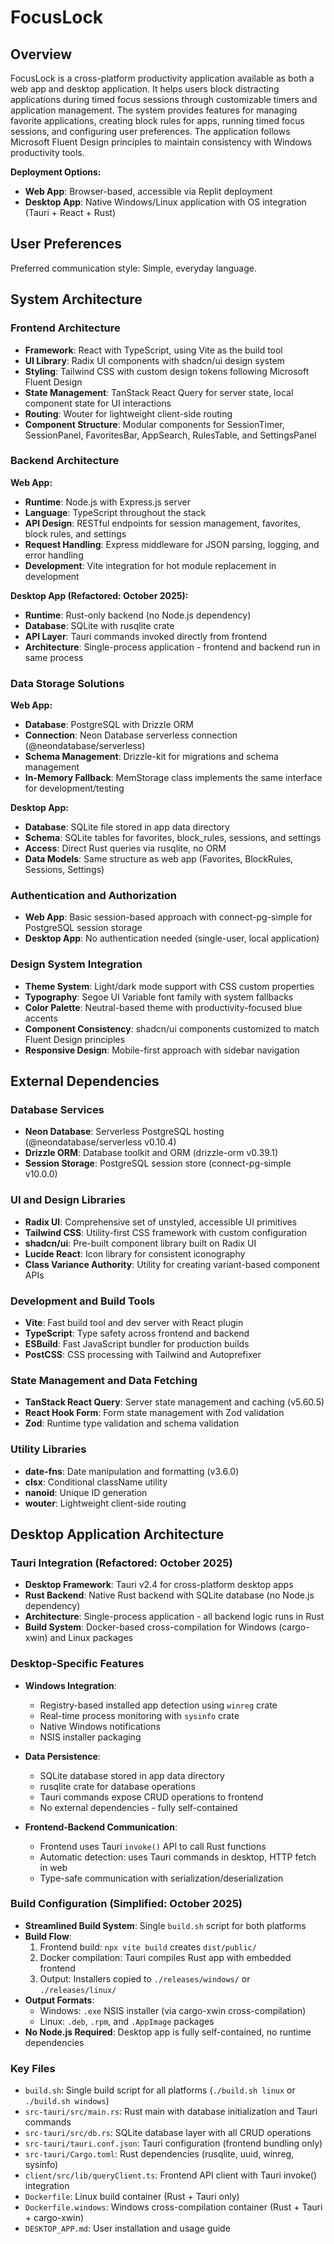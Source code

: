 # FocusLock

## Overview

FocusLock is a cross-platform productivity application available as both a web app and desktop application. It helps users block distracting applications during timed focus sessions through customizable timers and application management. The system provides features for managing favorite applications, creating block rules for apps, running timed focus sessions, and configuring user preferences. The application follows Microsoft Fluent Design principles to maintain consistency with Windows productivity tools.

**Deployment Options:**
- **Web App**: Browser-based, accessible via Replit deployment
- **Desktop App**: Native Windows/Linux application with OS integration (Tauri + React + Rust)

## User Preferences

Preferred communication style: Simple, everyday language.

## System Architecture

### Frontend Architecture
- **Framework**: React with TypeScript, using Vite as the build tool
- **UI Library**: Radix UI components with shadcn/ui design system
- **Styling**: Tailwind CSS with custom design tokens following Microsoft Fluent Design
- **State Management**: TanStack React Query for server state, local component state for UI interactions
- **Routing**: Wouter for lightweight client-side routing
- **Component Structure**: Modular components for SessionTimer, SessionPanel, FavoritesBar, AppSearch, RulesTable, and SettingsPanel

### Backend Architecture

**Web App:**
- **Runtime**: Node.js with Express.js server
- **Language**: TypeScript throughout the stack
- **API Design**: RESTful endpoints for session management, favorites, block rules, and settings
- **Request Handling**: Express middleware for JSON parsing, logging, and error handling
- **Development**: Vite integration for hot module replacement in development

**Desktop App (Refactored: October 2025):**
- **Runtime**: Rust-only backend (no Node.js dependency)
- **Database**: SQLite with rusqlite crate
- **API Layer**: Tauri commands invoked directly from frontend
- **Architecture**: Single-process application - frontend and backend run in same process

### Data Storage Solutions

**Web App:**
- **Database**: PostgreSQL with Drizzle ORM
- **Connection**: Neon Database serverless connection (@neondatabase/serverless)
- **Schema Management**: Drizzle-kit for migrations and schema management
- **In-Memory Fallback**: MemStorage class implements the same interface for development/testing

**Desktop App:**
- **Database**: SQLite file stored in app data directory
- **Schema**: SQLite tables for favorites, block_rules, sessions, and settings
- **Access**: Direct Rust queries via rusqlite, no ORM
- **Data Models**: Same structure as web app (Favorites, BlockRules, Sessions, Settings)

### Authentication and Authorization
- **Web App**: Basic session-based approach with connect-pg-simple for PostgreSQL session storage
- **Desktop App**: No authentication needed (single-user, local application)

### Design System Integration
- **Theme System**: Light/dark mode support with CSS custom properties
- **Typography**: Segoe UI Variable font family with system fallbacks
- **Color Palette**: Neutral-based theme with productivity-focused blue accents
- **Component Consistency**: shadcn/ui components customized to match Fluent Design principles
- **Responsive Design**: Mobile-first approach with sidebar navigation

## External Dependencies

### Database Services
- **Neon Database**: Serverless PostgreSQL hosting (@neondatabase/serverless v0.10.4)
- **Drizzle ORM**: Database toolkit and ORM (drizzle-orm v0.39.1)
- **Session Storage**: PostgreSQL session store (connect-pg-simple v10.0.0)

### UI and Design Libraries
- **Radix UI**: Comprehensive set of unstyled, accessible UI primitives
- **Tailwind CSS**: Utility-first CSS framework with custom configuration
- **shadcn/ui**: Pre-built component library built on Radix UI
- **Lucide React**: Icon library for consistent iconography
- **Class Variance Authority**: Utility for creating variant-based component APIs

### Development and Build Tools
- **Vite**: Fast build tool and dev server with React plugin
- **TypeScript**: Type safety across frontend and backend
- **ESBuild**: Fast JavaScript bundler for production builds
- **PostCSS**: CSS processing with Tailwind and Autoprefixer

### State Management and Data Fetching
- **TanStack React Query**: Server state management and caching (v5.60.5)
- **React Hook Form**: Form state management with Zod validation
- **Zod**: Runtime type validation and schema validation

### Utility Libraries
- **date-fns**: Date manipulation and formatting (v3.6.0)
- **clsx**: Conditional className utility
- **nanoid**: Unique ID generation
- **wouter**: Lightweight client-side routing

## Desktop Application Architecture

### Tauri Integration (Refactored: October 2025)
- **Desktop Framework**: Tauri v2.4 for cross-platform desktop apps
- **Rust Backend**: Native Rust backend with SQLite database (no Node.js dependency)
- **Architecture**: Single-process application - all backend logic runs in Rust
- **Build System**: Docker-based cross-compilation for Windows (cargo-xwin) and Linux packages

### Desktop-Specific Features
- **Windows Integration**:
  - Registry-based installed app detection using `winreg` crate
  - Real-time process monitoring with `sysinfo` crate  
  - Native Windows notifications
  - NSIS installer packaging

- **Data Persistence**:
  - SQLite database stored in app data directory
  - rusqlite crate for database operations
  - Tauri commands expose CRUD operations to frontend
  - No external dependencies - fully self-contained

- **Frontend-Backend Communication**:
  - Frontend uses Tauri `invoke()` API to call Rust functions
  - Automatic detection: uses Tauri commands in desktop, HTTP fetch in web
  - Type-safe communication with serialization/deserialization

### Build Configuration (Simplified: October 2025)
- **Streamlined Build System**: Single `build.sh` script for both platforms
- **Build Flow**:
  1. Frontend build: `npx vite build` creates `dist/public/`
  2. Docker compilation: Tauri compiles Rust app with embedded frontend
  3. Output: Installers copied to `./releases/windows/` or `./releases/linux/`
- **Output Formats**: 
  - Windows: `.exe` NSIS installer (via cargo-xwin cross-compilation)
  - Linux: `.deb`, `.rpm`, and `.AppImage` packages
- **No Node.js Required**: Desktop app is fully self-contained, no runtime dependencies

### Key Files
- `build.sh`: Single build script for all platforms (`./build.sh linux` or `./build.sh windows`)
- `src-tauri/src/main.rs`: Rust main with database initialization and Tauri commands
- `src-tauri/src/db.rs`: SQLite database layer with all CRUD operations
- `src-tauri/tauri.conf.json`: Tauri configuration (frontend bundling only)
- `src-tauri/Cargo.toml`: Rust dependencies (rusqlite, uuid, winreg, sysinfo)
- `client/src/lib/queryClient.ts`: Frontend API client with Tauri invoke() integration
- `Dockerfile`: Linux build container (Rust + Tauri only)
- `Dockerfile.windows`: Windows cross-compilation container (Rust + Tauri + cargo-xwin)
- `DESKTOP_APP.md`: User installation and usage guide